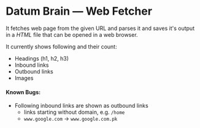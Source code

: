 # Datum Brain — Web Fetcher


It fetches web page from the given URL and parses it and saves it's output in a *HTML* file that can be opened in a web browser.

It currently shows following and their count:
- Headings (h1, h2, h3)
- Inbound links
- Outbound links
- Images


#### Known Bugs:
- Following inbound links are shown as outbound links
  - links starting without domain, e.g. `/home`
  - `www.google.com` -> `www.google.com.pk`
  
